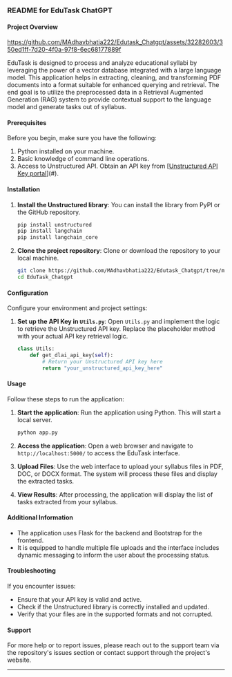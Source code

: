 ### README for EduTask ChatGPT

#### Project Overview


https://github.com/MAdhavbhatia222/Edutask_Chatgpt/assets/32282603/350ed1ff-7d20-4f0a-97f8-6ec68177889f



EduTask is designed to process and analyze educational syllabi by leveraging the power of a vector database integrated with a large language model. This application helps in extracting, cleaning, and transforming PDF documents into a format suitable for enhanced querying and retrieval. The end goal is to utilize the preprocessed data in a Retrieval Augmented Generation (RAG) system to provide contextual support to the language model and generate tasks out of syllabus.

#### Prerequisites

Before you begin, make sure you have the following:

1. Python installed on your machine.
2. Basic knowledge of command line operations.
3. Access to Unstructured API. Obtain an API key from [[Unstructured API Key portal](https://unstructured.io/blog/how-to-build-an-end-to-end-rag-pipeline-with-unstructured-s-api)](#).

#### Installation

1. **Install the Unstructured library**:
   You can install the library from PyPI or the GitHub repository.
   ```bash
   pip install unstructured
   pip install langchain
   pip install langchain_core
   ```

2. **Clone the project repository**:
   Clone or download the repository to your local machine.
   ```bash
   git clone https://github.com/MAdhavbhatia222/Edutask_Chatgpt/tree/main
   cd EduTask_Chatgpt
   ```



#### Configuration

Configure your environment and project settings:
1. **Set up the API Key in `Utils.py`**:
   Open `Utils.py` and implement the logic to retrieve the Unstructured API key. Replace the placeholder method with your actual API key retrieval logic.
   ```python
   class Utils:
       def get_dlai_api_key(self):
           # Return your Unstructured API key here
           return "your_unstructured_api_key_here"
   ```

#### Usage

Follow these steps to run the application:

1. **Start the application**:
   Run the application using Python. This will start a local server.
   ```bash
   python app.py
   ```

2. **Access the application**:
   Open a web browser and navigate to `http://localhost:5000/` to access the EduTask interface.

3. **Upload Files**:
   Use the web interface to upload your syllabus files in PDF, DOC, or DOCX format. The system will process these files and display the extracted tasks.

4. **View Results**:
   After processing, the application will display the list of tasks extracted from your syllabus.

#### Additional Information

- The application uses Flask for the backend and Bootstrap for the frontend.
- It is equipped to handle multiple file uploads and the interface includes dynamic messaging to inform the user about the processing status.

#### Troubleshooting

If you encounter issues:
- Ensure that your API key is valid and active.
- Check if the Unstructured library is correctly installed and updated.
- Verify that your files are in the supported formats and not corrupted.

#### Support

For more help or to report issues, please reach out to the support team via the repository's issues section or contact support through the project's website.

---
